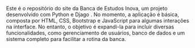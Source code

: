 Este é o repositório do site da Banca de Estudos Inova, um projeto desenvolvido com Python e Djago . No momento, a aplicação é básica, composta por HTML, CSS, Bootstrap e JavaScript para algumas interações na interface. No entanto, o objetivo é expandi-la para incluir diversas funcionalidades, como gerenciamento de usuários, banco de dados e um sistema completo para facilitar a rotina da banca.
